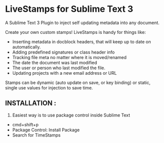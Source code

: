 # LiveStamps for Sublime Text 3
A Sublime Text 3 Plugin to inject self updating metadata into any document.

Create your own custom stamps! LiveStamps is handy for things like:

  * Inserting metadata in docblock headers, that will keep up to date on automatically.
  * Adding predefined signatures or class header info
  * Tracking file meta no matter where it is moved/renamed
  * The date the document was last modified
  * The user or person who last modified the file.
  * Updating projects with a new email address or URL
  
Stamps can be dynamic (auto update on save, or key binding) or static, single use values for injection to save time.

## INSTALLATION :

1. Easiest way is to use package control inside Sublime Text 
  * cmd+shift+p
  * Package Control: Install Package
  * Search for TimeStamps
